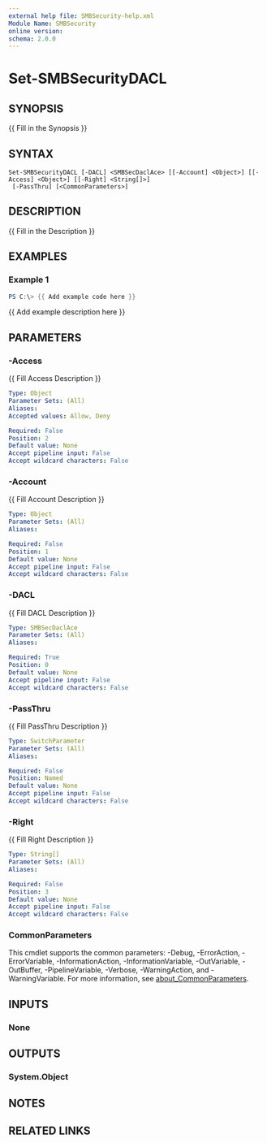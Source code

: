```yaml
---
external help file: SMBSecurity-help.xml
Module Name: SMBSecurity
online version:
schema: 2.0.0
---
```


# Set-SMBSecurityDACL

## SYNOPSIS
{{ Fill in the Synopsis }}

## SYNTAX

```
Set-SMBSecurityDACL [-DACL] <SMBSecDaclAce> [[-Account] <Object>] [[-Access] <Object>] [[-Right] <String[]>]
 [-PassThru] [<CommonParameters>]
```

## DESCRIPTION
{{ Fill in the Description }}

## EXAMPLES

### Example 1
```powershell
PS C:\> {{ Add example code here }}
```

{{ Add example description here }}

## PARAMETERS

### -Access
{{ Fill Access Description }}

```yaml
Type: Object
Parameter Sets: (All)
Aliases:
Accepted values: Allow, Deny

Required: False
Position: 2
Default value: None
Accept pipeline input: False
Accept wildcard characters: False
```

### -Account
{{ Fill Account Description }}

```yaml
Type: Object
Parameter Sets: (All)
Aliases:

Required: False
Position: 1
Default value: None
Accept pipeline input: False
Accept wildcard characters: False
```

### -DACL
{{ Fill DACL Description }}

```yaml
Type: SMBSecDaclAce
Parameter Sets: (All)
Aliases:

Required: True
Position: 0
Default value: None
Accept pipeline input: False
Accept wildcard characters: False
```

### -PassThru
{{ Fill PassThru Description }}

```yaml
Type: SwitchParameter
Parameter Sets: (All)
Aliases:

Required: False
Position: Named
Default value: None
Accept pipeline input: False
Accept wildcard characters: False
```

### -Right
{{ Fill Right Description }}

```yaml
Type: String[]
Parameter Sets: (All)
Aliases:

Required: False
Position: 3
Default value: None
Accept pipeline input: False
Accept wildcard characters: False
```

### CommonParameters
This cmdlet supports the common parameters: -Debug, -ErrorAction, -ErrorVariable, -InformationAction, -InformationVariable, -OutVariable, -OutBuffer, -PipelineVariable, -Verbose, -WarningAction, and -WarningVariable. For more information, see [about_CommonParameters](http://go.microsoft.com/fwlink/?LinkID=113216).

## INPUTS

### None

## OUTPUTS

### System.Object
## NOTES

## RELATED LINKS
